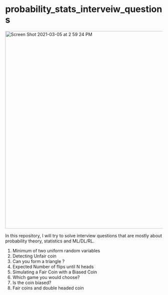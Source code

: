 # probability_stats_interveiw_questions
<img width="631" alt="Screen Shot 2021-03-05 at 2 59 24 PM" src="https://user-images.githubusercontent.com/42751574/110178339-877ad180-7dc3-11eb-8687-842d0b9126a6.png">


In this repository, I will try to solve interview questions that are mostly about probability theory, statistics and ML/DL/RL. 
1. Minimum of two uniform random variables
2. Detecting Unfair coin
3. Can you form a triangle ?
4. Expected Number of flips until N heads
5. Simulating a Fair Coin with a Biased Coin
6. Which game you would choose?
7. Is the coin biased?
8. Fair coins and double headed coin
